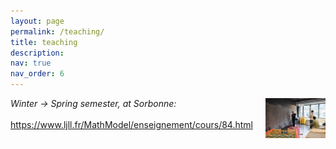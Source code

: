 ```yaml
---
layout: page
permalink: /teaching/
title: teaching
description: 
nav: true
nav_order: 6
---
```


<div style="display: flex; align-items: flex-start;">
  <!-- Left section for the content -->
  <div style="flex: 1;">
    <i>Winter &rarr; Spring semester, at Sorbonne:</i><br><br>
    <a href="https://www.ljll.fr/MathModel/enseignement/cours/84.html" target="_blank">
      https://www.ljll.fr/MathModel/enseignement/cours/84.html
    </a>
  </div>

  <!-- Right section for the image -->
  <div style="max-width: 250px; margin-left: 20px;">
    <img src="/assets/img/blackboard.jpg" alt="blackboard" style="width: 100%; height: auto;" 
         onmouseover="this.src='/assets/img/blackboard-2.jpg'" 
         onmouseout="this.src='/assets/img/blackboard.jpg'">
  </div>
</div>



